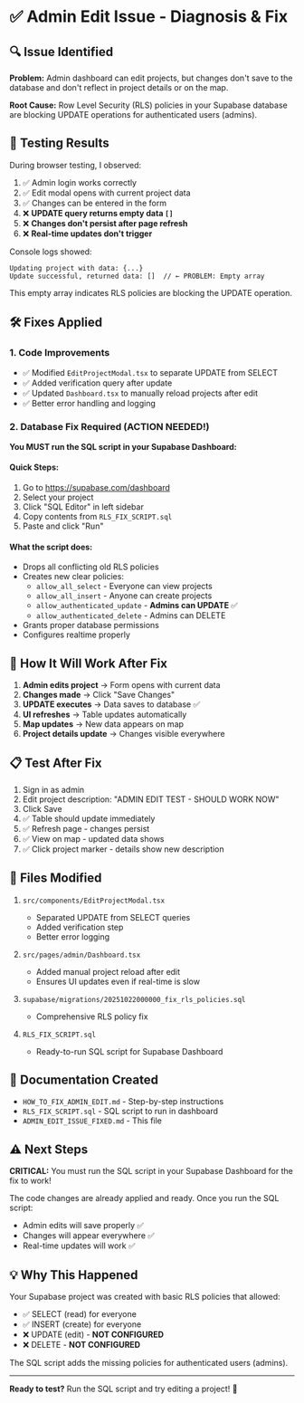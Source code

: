 # ✅ Admin Edit Issue - Diagnosis & Fix

## 🔍 Issue Identified

**Problem:** Admin dashboard can edit projects, but changes don't save to the database and don't reflect in project details or on the map.

**Root Cause:** Row Level Security (RLS) policies in your Supabase database are blocking UPDATE operations for authenticated users (admins).

## 🧪 Testing Results

During browser testing, I observed:
1. ✅ Admin login works correctly
2. ✅ Edit modal opens with current project data
3. ✅ Changes can be entered in the form
4. ❌ **UPDATE query returns empty data `[]`**
5. ❌ **Changes don't persist after page refresh**
6. ❌ **Real-time updates don't trigger**

Console logs showed:
```
Updating project with data: {...}
Update successful, returned data: []  // ← PROBLEM: Empty array
```

This empty array indicates RLS policies are blocking the UPDATE operation.

## 🛠️ Fixes Applied

### 1. Code Improvements
- ✅ Modified `EditProjectModal.tsx` to separate UPDATE from SELECT
- ✅ Added verification query after update
- ✅ Updated `Dashboard.tsx` to manually reload projects after edit
- ✅ Better error handling and logging

### 2. Database Fix Required (ACTION NEEDED!)

**You MUST run the SQL script in your Supabase Dashboard:**

#### Quick Steps:
1. Go to https://supabase.com/dashboard
2. Select your project
3. Click "SQL Editor" in left sidebar
4. Copy contents from `RLS_FIX_SCRIPT.sql`
5. Paste and click "Run"

#### What the script does:
- Drops all conflicting old RLS policies
- Creates new clear policies:
  - `allow_all_select` - Everyone can view projects
  - `allow_all_insert` - Anyone can create projects
  - `allow_authenticated_update` - **Admins can UPDATE** ✅
  - `allow_authenticated_delete` - Admins can DELETE
- Grants proper database permissions
- Configures realtime properly

## 🎯 How It Will Work After Fix

1. **Admin edits project** → Form opens with current data
2. **Changes made** → Click "Save Changes"
3. **UPDATE executes** → Data saves to database ✅
4. **UI refreshes** → Table updates automatically
5. **Map updates** → New data appears on map
6. **Project details update** → Changes visible everywhere

## 📋 Test After Fix

1. Sign in as admin
2. Edit project description: "ADMIN EDIT TEST - SHOULD WORK NOW"
3. Click Save
4. ✅ Table should update immediately
5. ✅ Refresh page - changes persist
6. ✅ View on map - updated data shows
7. ✅ Click project marker - details show new description

## 🔧 Files Modified

1. `src/components/EditProjectModal.tsx`
   - Separated UPDATE from SELECT queries
   - Added verification step
   - Better error logging

2. `src/pages/admin/Dashboard.tsx`
   - Added manual project reload after edit
   - Ensures UI updates even if real-time is slow

3. `supabase/migrations/20251022000000_fix_rls_policies.sql`
   - Comprehensive RLS policy fix

4. `RLS_FIX_SCRIPT.sql`
   - Ready-to-run SQL script for Supabase Dashboard

## 📖 Documentation Created

- `HOW_TO_FIX_ADMIN_EDIT.md` - Step-by-step instructions
- `RLS_FIX_SCRIPT.sql` - SQL script to run in dashboard
- `ADMIN_EDIT_ISSUE_FIXED.md` - This file

## ⚠️ Next Steps

**CRITICAL:** You must run the SQL script in your Supabase Dashboard for the fix to work!

The code changes are already applied and ready. Once you run the SQL script:
- Admin edits will save properly ✅
- Changes will appear everywhere ✅
- Real-time updates will work ✅

## 💡 Why This Happened

Your Supabase project was created with basic RLS policies that allowed:
- ✅ SELECT (read) for everyone
- ✅ INSERT (create) for everyone
- ❌ UPDATE (edit) - **NOT CONFIGURED**
- ❌ DELETE - **NOT CONFIGURED**

The SQL script adds the missing policies for authenticated users (admins).

---

**Ready to test?** Run the SQL script and try editing a project! 🚀


